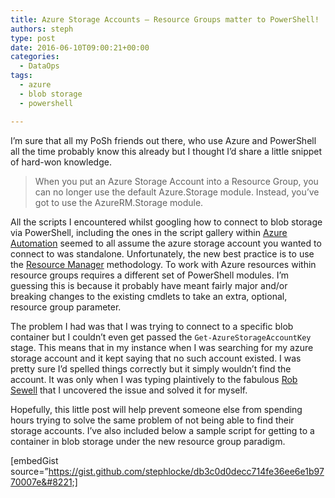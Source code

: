 ```yaml
---
title: Azure Storage Accounts – Resource Groups matter to PowerShell!
authors: steph
type: post
date: 2016-06-10T09:00:21+00:00
categories:
  - DataOps
tags:
  - azure
  - blob storage
  - powershell

---
```

I&#8217;m sure that all my PoSh friends out there, who use Azure and PowerShell all the time probably know this already but I thought I&#8217;d share a little snippet of hard-won knowledge.

> When you put an Azure Storage Account into a Resource Group, you can no longer use the default Azure.Storage module. Instead, you&#8217;ve got to use the AzureRM.Storage module. 

All the scripts I encountered whilst googling how to connect to blob storage via PowerShell, including the ones in the script gallery within [Azure Automation][1] seemed to all assume the azure storage account you wanted to connect to was standalone. Unfortunately, the new best practice is to use the [Resource Manager][2] methodology. To work with Azure resources within resource groups requires a different set of PowerShell modules. I&#8217;m guessing this is because it probably have meant fairly major and/or breaking changes to the existing cmdlets to take an extra, optional, resource group parameter.

The problem I had was that I was trying to connect to a specific blob container but I couldn&#8217;t even get passed the `Get-AzureStorageAccountKey` stage. This means that in my instance when I was searching for my azure storage account and it kept saying that no such account existed. I was pretty sure I&#8217;d spelled things correctly but it simply wouldn&#8217;t find the account. It was only when I was typing plaintively to the fabulous [Rob Sewell][3] that I uncovered the issue and solved it for myself.

Hopefully, this little post will help prevent someone else from spending hours trying to solve the same problem of not being able to find their storage accounts. I&#8217;ve also included below a sample script for getting to a container in blob storage under the new resource group paradigm.

[embedGist source=&#8221;https://gist.github.com/stephlocke/db3c0d0decc714fe36ee6e1b9770007e&#8221;]

 [1]: https://azure.microsoft.com/en-gb/services/automation/
 [2]: https://azure.microsoft.com/en-gb/documentation/articles/resource-group-overview/
 [3]: http://sqldbawithabeard.com